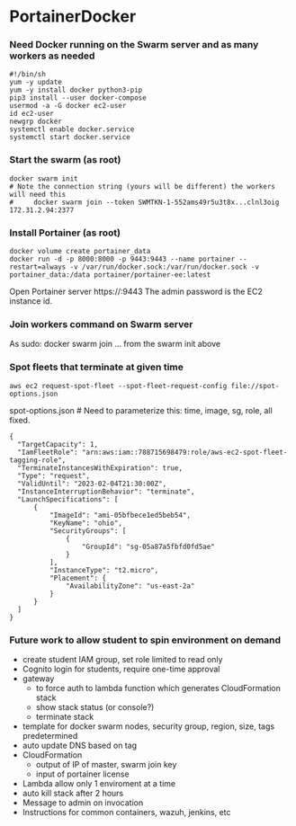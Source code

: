 # PortainerDocker

### Need Docker running on the Swarm server and as many workers as needed

```
#!/bin/sh
yum -y update
yum -y install docker python3-pip 
pip3 install --user docker-compose
usermod -a -G docker ec2-user
id ec2-user
newgrp docker
systemctl enable docker.service
systemctl start docker.service

```

### Start the swarm (as root)
```
docker swarm init
# Note the connection string (yours will be different) the workers will need this
#     docker swarm join --token SWMTKN-1-552ams49r5u3t8x...clnl3oig 172.31.2.94:2377
```

### Install Portainer (as root)
```
docker volume create portainer_data
docker run -d -p 8000:8000 -p 9443:9443 --name portainer --restart=always -v /var/run/docker.sock:/var/run/docker.sock -v portainer_data:/data portainer/portainer-ee:latest

```
Open Portainer server https://<ip>:9443
The admin password is the EC2 instance id.


### Join workers command on Swarm server
As sudo: docker swarm join ... from the swarm init above

### Spot fleets that terminate at given time
```
aws ec2 request-spot-fleet --spot-fleet-request-config file://spot-options.json
```

spot-options.json # Need to parameterize this: time, image, sg, role, all fixed.
```
{
  "TargetCapacity": 1,
  "IamFleetRole": "arn:aws:iam::788715698479:role/aws-ec2-spot-fleet-tagging-role",
  "TerminateInstancesWithExpiration": true,
  "Type": "request",
  "ValidUntil": "2023-02-04T21:30:00Z",
  "InstanceInterruptionBehavior": "terminate",
  "LaunchSpecifications": [
      {
          "ImageId": "ami-05bfbece1ed5beb54",
          "KeyName": "ohio",
          "SecurityGroups": [
              {
                  "GroupId": "sg-05a87a5fbfd0fd5ae"
              }
          ],
          "InstanceType": "t2.micro",
          "Placement": {
              "AvailabilityZone": "us-east-2a"
          }
      }
  ]
}

```

### Future work to allow student to spin environment on demand
- create student IAM group, set role limited to read only
- Cognito login for students, require one-time approval
- gateway  
  - to force auth to lambda function which generates CloudFormation stack  
  - show stack status (or console?)  
  - terminate stack  
- template for docker swarm nodes, security group, region, size, tags predetermined
- auto update DNS based on tag
- CloudFormation  
  - output of IP of master, swarm join key  
  - input of portainer license  
- Lambda allow only 1 enviroment at a time
- auto kill stack after 2 hours
- Message to admin on invocation
- Instructions for common containers, wazuh, jenkins, etc

